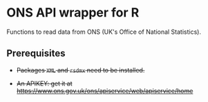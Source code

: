 ONS API wrapper for R
=====================

Functions to read data from ONS (UK's Office of National Statistics).




Prerequisites
-------------

* ~~Packages `XML` and `rsdmx` need to be installed.~~

* ~~An APIKEY: get it at https://www.ons.gov.uk/ons/apiservice/web/apiservice/home~~
